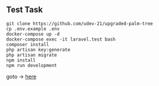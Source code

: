 ## Test Task
```shell
git clone https://github.com/udev-21/upgraded-palm-tree
cp .env.example .env
docker-compose up -d
docker-compose exec -it laravel.test bash
composer install
php artisan key:generate
php artisan migrate
npm install
npm run development
```
goto -> [here](http://localhost:80)
